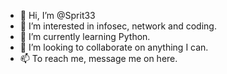 - 👋 Hi, I’m @Sprit33
- 👀 I’m interested in infosec, network and coding.
- 🌱 I’m currently learning Python.
- 💞️ I’m looking to collaborate on anything I can.
- 📫 To reach me, message me on here. 

<!---
Sprit33/Sprit33 is a ✨ special ✨ repository because its `README.md` (this file) appears on your GitHub profile.
You can click the Preview link to take a look at your changes.
--->
